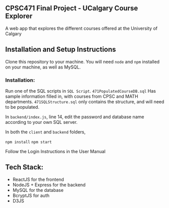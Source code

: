 ## CPSC471 Final Project - UCalgary Course Explorer

A web app that explores the different courses offered at the University of Calgary

## Installation and Setup Instructions

Clone this repository to your machine. 
You will need `node` and `npm` installed on your machine, as well as MySQL. 

### Installation:

Run one of the SQL scripts in `SQL Script`. 
`471PopulatedCourseDB.sql` Has sample information filled in, with courses from CPSC and MATH departments. `471SQLStructure.sql` only contains the structure, and will need to be populated.

In `backend/index.js`, line 14, edit the password and database name according to your own SQL server.

In both the `client` and `backend` folders,

`npm install`
`npm start`

Follow the Login Instructions in the User Manual

## Tech Stack:

* ReactJS for the frontend
* NodeJS + Express for the backend
* MySQL for the database
* BcryptJS for auth
* D3JS
